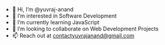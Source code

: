 - 👋 Hi, I’m @yuvraj-anand
- 👀 I’m interested in Software Development
- 🌱 I’m currently learning JavaScript
- 💞️ I’m looking to collaborate on Web Development Projects
- 📫 Reach out at contactyuvrajanand@gmail.com
<!---
yuvraj-anand/yuvraj-anand is a ✨ special ✨ repository because its `README.md` (this file) appears on your GitHub profile.
You can click the Preview link to take a look at your changes.
--->
